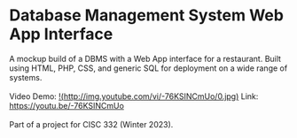 # Database Management System Web App Interface
A mockup build of a DBMS with a Web App interface for a restaurant.
Built using HTML, PHP, CSS, and generic SQL for deployment on a wide range of systems.
<br></br>
Video Demo:
[!(http://img.youtube.com/vi/-76KSINCmUo/0.jpg)](http://www.youtube.com/watch?v=-76KSINCmUo "DBMS Web App Demo")
Link: https://youtu.be/-76KSINCmUo
<br></br>
Part of a project for CISC 332 (Winter 2023).
